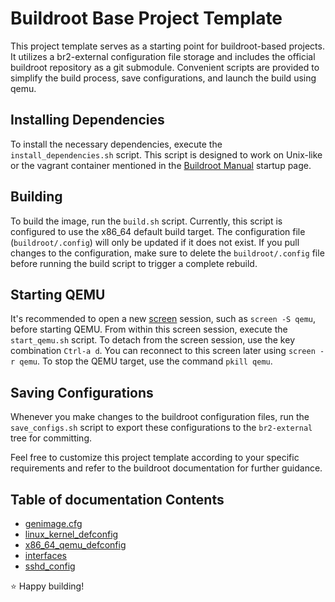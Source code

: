 # Buildroot Base Project Template

This project template serves as a starting point for buildroot-based projects. It utilizes a br2-external configuration file storage and includes the official buildroot repository as a git submodule. Convenient scripts are provided to simplify the build process, save configurations, and launch the build using qemu.

## Installing Dependencies

To install the necessary dependencies, execute the `install_dependencies.sh` script. This script is designed to work on Unix-like or the vagrant container mentioned in the [Buildroot Manual](https://buildroot.org/downloads/manual/manual.html) startup page.

## Building

To build the image, run the `build.sh` script. Currently, this script is configured to use the x86_64 default build target. The configuration file (`buildroot/.config`) will only be updated if it does not exist. If you pull changes to the configuration, make sure to delete the `buildroot/.config` file before running the build script to trigger a complete rebuild.

## Starting QEMU

It's recommended to open a new [screen](https://www.gnu.org/software/screen/) session, such as `screen -S qemu`, before starting QEMU. From within this screen session, execute the `start_qemu.sh` script. To detach from the screen session, use the key combination `Ctrl-a d`. You can reconnect to this screen later using `screen -r qemu`. To stop the QEMU target, use the command `pkill qemu`.

## Saving Configurations

Whenever you make changes to the buildroot configuration files, run the `save_configs.sh` script to export these configurations to the `br2-external` tree for committing.

Feel free to customize this project template according to your specific requirements and refer to the buildroot documentation for further guidance. 

## Table of documentation Contents

- [genimage.cfg](docs/genimage.md)
- [linux_kernel_defconfig](docs/linux_kernel_defconfig.md)
- [x86_64_qemu_defconfig](docs/x86_64_qemu_defconfig.md)
- [interfaces](docs/interfaces.md)
- [sshd_config](docs/sshd_config.md)

:star: Happy building!